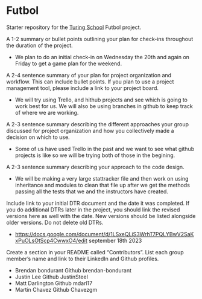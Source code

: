 # Futbol

Starter repository for the [Turing School](https://turing.io/) Futbol project.

A 1-2 summary or bullet points outlining your plan for check-ins throughout the duration of the project.

- We plan to do an initial check-in on Wednesday the 20th and again on Friday to get a game plan for the weekend.

A 2-4 sentence summary of your plan for project organization and workflow. This can include bullet points. If you plan to use a project management tool, please include a link to your project board.

- We will try using Trello, and hithub projects and see which is going to work best for us. We will also be using branches in github to keep track of where we are working.

A 2-3 sentence summary describing the different approaches your group discussed for project organization and how you collectively made a decision on which to use.

- Some of us have used Trello in the past and we want to see what github projects is like so we will be trying both of those in the begining.

A 2-3 sentence summary describing your approach to the code design.

- We will be making a very large stattracker file and then work on using inheritance and modules to clean that file up after we get the methods passing all the tests that we and the instructors have created.

Include link to your initial DTR document and the date it was completed. If you do additional DTRs later in the project, you should link the revised versions here as well with the date. New versions should be listed alongside older versions. Do not delete old DTRs.

- https://docs.google.com/document/d/1LSxeQLiS3WrhT7PQLYBwV2SaKxPuOLsOtScp4CwwxO4/edit september 18th 2023

Create a section in your README called “Contributors”. List each group member’s name and link to their LinkedIn and Github profiles.

- Brendan bondurant Github brendan-bondurant
- Justin Lee Github JustinSteel
- Matt Darlington Github mdarl17
- Martin Chavez Github Chavezgm